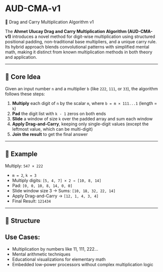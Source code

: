 # AUD-CMA-v1
🔢 Drag and Carry Multiplication Algorithm v1

The **Ahmet Ulucay Drag and Carry Multiplication Algorithm (AUD-CMA-v1)** introduces a novel method for digit-wise multiplication using structured positional padding, non-traditional base multipliers, and a unique carry rule. Its hybrid approach blends convolutional patterns with simplified mental math, making it distinct from known multiplication methods in both theory and application.

---

## 🔢 Core Idea

Given an input number `n` and a multiplier `b` (like `222`, `111`, or `33`), the algorithm follows these steps:

1. **Multiply** each digit of `n` by the scalar `m`, where `b = m × 111...1` (length = `k`)
2. **Pad** the digit list with `k - 1` zeros on both ends
3. **Slide** a window of size `k` over the padded array and sum each window
4. **Apply Drag-and-Carry**, keeping only single-digit values (except the leftmost value, which can be multi-digit)
5. **Join the result** to get the final answer

---

## 📘 Example

Multiply: `547 × 222`

- `m = 2`, `k = 3`
- Multiply digits: `[5, 4, 7] × 2 → [10, 8, 14]`
- Pad: `[0, 0, 10, 8, 14, 0, 0]`
- Slide window size 3 → Sums: `[10, 18, 32, 22, 14]`
- Apply Drag-and-Carry → `[12, 1, 4, 3, 4]`
- Final Result: `121434`

---

## 📂 Structure



## Use Cases:

- Multiplication by numbers like 11, 111, 222...
- Mental arithmetic techniques
- Educational visualizations for elementary math
- Embedded low-power processors without complex multiplication logic
